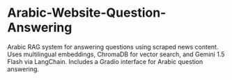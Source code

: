 # Arabic-Website-Question-Answering
Arabic RAG system for answering questions using scraped news content. Uses multilingual embeddings, ChromaDB for vector search, and Gemini 1.5 Flash via LangChain. Includes a Gradio interface for Arabic question answering.
